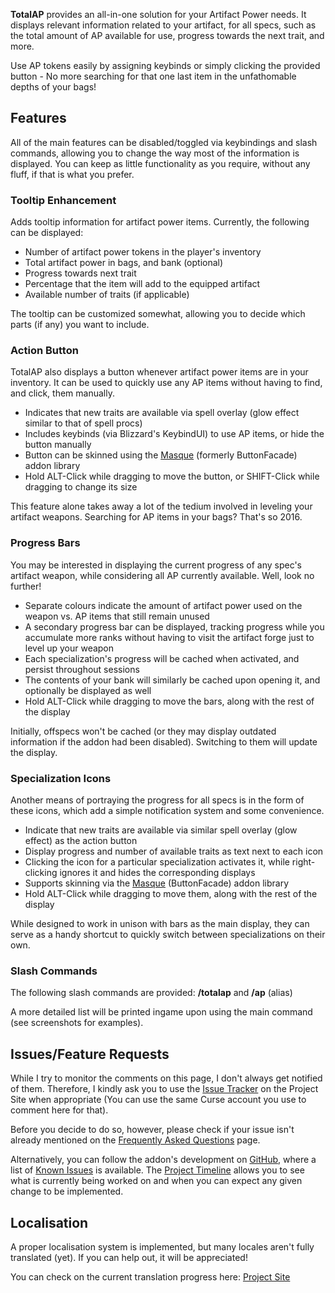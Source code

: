 <p><strong>TotalAP</strong> provides an all-in-one solution for your Artifact Power needs. It displays relevant information related to your artifact, for all specs, such as the total amount of AP available for use, progress towards the next trait, and more.</p>
<p>Use AP tokens easily by assigning keybinds or simply clicking the provided button - No more searching for that one last item in the unfathomable depths of your bags!</p>
<h2>Features</h2>
<p>All of the main features can be disabled/toggled via keybindings and slash commands, allowing you to change the way most of the information is displayed. You can keep as little functionality as you require, without any fluff, if that is what you prefer.</p>
<h3>Tooltip Enhancement</h3>
<p>Adds tooltip information for artifact power items. Currently, the following can be displayed:</p>
<ul>
<li>Number of artifact power tokens in the player's inventory</li>
<li>Total artifact power in bags, and bank (optional)</li>
<li>Progress towards next trait</li>
<li>Percentage that the item will add to the equipped artifact</li>
<li>Available number of traits (if applicable)</li>
</ul>
<p>The tooltip can be customized somewhat, allowing you to decide which parts (if any) you want to include.</p>
<h3>Action Button</h3>
<p>TotalAP also displays a button whenever artifact power items are in your inventory. It can be used to quickly use any AP items without having to find, and click, them manually.</p>
<ul>
<li>Indicates that new traits are available via spell overlay (glow effect similar to that of spell procs)</li>
<li>Includes keybinds (via Blizzard's KeybindUI) to use AP items, or hide the button manually</li>
<li>Button can be skinned using the <a href="https://mods.curse.com/addons/wow/masque">Masque</a> (formerly ButtonFacade) addon library</li>
<li>Hold ALT-Click while dragging to move the button, or SHIFT-Click while dragging to change its size</li>
</ul>
<p>This feature alone takes away a lot of the tedium involved in leveling your artifact weapons. Searching for AP items in your bags? That's so 2016.</p>
<h3>Progress Bars</h3>
<p>You may be interested in displaying the current progress of any spec's artifact weapon, while considering all AP currently available. Well, look no further!</p>
<ul>
<li>Separate colours indicate the amount of artifact power used on the weapon vs. AP items that still remain unused</li>
<li>A secondary progress bar can be displayed, tracking progress while you accumulate more ranks without having to visit the artifact forge just to level up your weapon</li>
<li>Each specialization's progress will be cached when activated, and persist throughout sessions</li>
<li>The contents of your bank will similarly be cached upon opening it, and optionally be displayed as well</li>
<li>Hold ALT-Click while dragging to move the bars, along with the rest of the display</li>
</ul>
<p>Initially, offspecs won't be cached (or they may display outdated information if the addon had been disabled). Switching to them will update the display.</p>
<h3>Specialization Icons</h3>
<p>Another means of portraying the progress for all specs is in the form of these icons, which add a simple notification system and some convenience.</p>
<ul>
<li>Indicate that new traits are available via similar spell overlay (glow effect) as the action button</li>
<li>Display progress and number of available traits as text next to each icon</li>
<li>Clicking the icon for a particular specialization activates it, while right-clicking ignores it and hides the corresponding displays</li>
<li>Supports skinning via the <a href="https://mods.curse.com/addons/wow/masque">Masque</a> (ButtonFacade) addon library</li>
<li>Hold ALT-Click while dragging to move them, along with the rest of the display</li>
</ul>
<p>While designed to work in unison with bars as the main display, they can serve as a handy shortcut to quickly switch between specializations on their own.</p>
<h3>Slash Commands</h3>
<p>The following slash commands are provided: <strong>/totalap</strong> and <strong>/ap</strong> (alias)</p>
<p>A more detailed list will be printed ingame upon using the main command (see screenshots for examples).</p>
<h2>Issues/Feature Requests</h2>
<p>While I try to monitor the comments on this page, I don't always get notified of them. Therefore, I kindly ask you to use the <a href="https://wow.curseforge.com/projects/totalap/issues">Issue Tracker</a> on the Project Site when appropriate (You can use the same Curse account you use to comment here for that).</p>
<p>Before you decide to do so, however, please check if your issue isn't already mentioned on the <a href="https://wow.curseforge.com/projects/totalap/pages/faq">Frequently Asked Questions</a> page.</p>
<p>Alternatively, you can follow the addon's development on <a href="https://github.com/SacredDuckwhale/TotalAP">GitHub</a>, where a list of <a href="https://github.com/SacredDuckwhale/TotalAP/issues">Known Issues</a> is available. The <a href="https://github.com/SacredDuckwhale/TotalAP/projects/1">Project Timeline</a> allows you to see what is currently being worked on and when you can expect any given change to be implemented.</p>
<h2>Localisation</h2>
<p>A proper localisation system is implemented, but many locales aren't fully translated (yet). If you can help out, it will be appreciated!</p>
<p>You can check on the current translation progress here: <a href="https://wow.curseforge.com/projects/totalap/localization">Project Site</a></p>